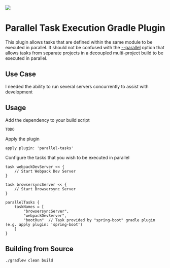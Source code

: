 ![](https://travis-ci.org/barryearles/parallel-tasks-gradle-plugin.svg)
# Parallel Task Execution Gradle Plugin

This plugin allows tasks that are defined within the same module to be executed in parallel.  It should not be confused with the [--parallel](https://github.com/gradle/gradle/blob/master/design-docs/done/parallel-project-execution.md "--parallel") option that allows tasks from separate projects in a decoupled multi-project build to be executed in parallel.

## Use Case

I needed the ability to run several servers concurrently to assist with development

## Usage

Add the dependency to your build script

	TODO

Apply the plugin

	apply plugin: 'parallel-tasks'

Configure the tasks that you wish to be executed in parallel

	task webpackDevServer << {
        // Start Webpack Dev Server
    }

    task browsersyncServer << {
        // Start Browsersync Server
    }

    parallelTasks {
        taskNames = [
            "browsersyncServer",
            "webpackDevServer",
            "bootRun"  // Task provided by "spring-boot" gradle plugin (e.g. apply plugin: 'spring-boot')
        ]
    }

## Building from Source

	./gradlew clean build
